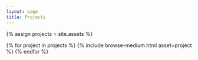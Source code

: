```yaml
---
layout: page
title: Projects
---
```


{% assign projects = site.assets %}

<div class = "browse">

{% for project in projects %}
	{% include browse-medium.html asset=project %}
{% endfor %}

</div>

<style>
.browse {
	max-width: 967px;
	margin: auto;
}
</style>
